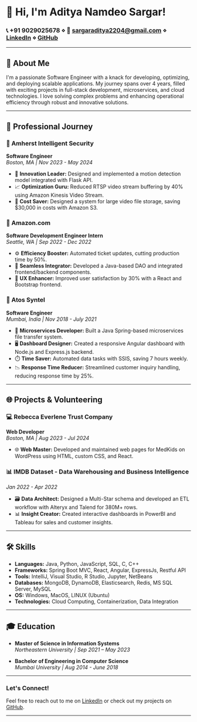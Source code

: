 # 👋 Hi, I'm Aditya Namdeo Sargar!

###  📞 +91 9029025678 ⋄ 📧 [sargaraditya2204@gmail.com](mailto:sargaraditya2204@gmail.com) ⋄ [LinkedIn](https://www.linkedin.com) ⋄ [GitHub](https://github.com)

---

## 🚀 About Me

I'm a passionate Software Engineer with a knack for developing, optimizing, and deploying scalable applications. My journey spans over 4 years, filled with exciting projects in full-stack development, microservices, and cloud technologies. I love solving complex problems and enhancing operational efficiency through robust and innovative solutions.

---

## 💼 Professional Journey

### 📌 Amherst Intelligent Security
**Software Engineer**  
*Boston, MA | Nov 2023 - May 2024*

- 🌟 **Innovation Leader:** Designed and implemented a motion detection model integrated with Flask API.
- 📈 **Optimization Guru:** Reduced RTSP video stream buffering by 40% using Amazon Kinesis Video Stream.
- 💾 **Cost Saver:** Designed a system for large video file storage, saving $30,000 in costs with Amazon S3.

### 📌 Amazon.com
**Software Development Engineer Intern**  
*Seattle, WA | Sep 2022 - Dec 2022*

- ⚙️ **Efficiency Booster:** Automated ticket updates, cutting production time by 50%.
- 🔗 **Seamless Integrator:** Developed a Java-based DAO and integrated frontend/backend components.
- 🎨 **UX Enhancer:** Improved user satisfaction by 30% with a React and Bootstrap frontend.

### 📌 Atos Syntel
**Software Engineer**  
*Mumbai, India | Nov 2018 - July 2021*

- 🔄 **Microservices Developer:** Built a Java Spring-based microservices file transfer system.
- 🖥️ **Dashboard Designer:** Created a responsive Angular dashboard with Node.js and Express.js backend.
- ⏱️ **Time Saver:** Automated data tasks with SSIS, saving 7 hours weekly.
- 📉 **Response Time Reducer:** Streamlined customer inquiry handling, reducing response time by 25%.

---

## 🌐 Projects & Volunteering

### 💻 Rebecca Everlene Trust Company
**Web Developer**  
*Boston, MA | Aug 2023 - Jul 2024*

- 🌐 **Web Master:** Developed and maintained web pages for MedKids on WordPress using HTML, custom CSS, and React.

### 📊 IMDB Dataset - Data Warehousing and Business Intelligence
*Jan 2022 - Apr 2022*

- 🗃️ **Data Architect:** Designed a Multi-Star schema and developed an ETL workflow with Alteryx and Talend for 380M+ rows.
- 📊 **Insight Creator:** Created interactive dashboards in PowerBI and Tableau for sales and customer insights.

---

## 🛠️ Skills

- **Languages:** Java, Python, JavaScript, SQL, C, C++
- **Frameworks:** Spring Boot MVC, React, Angular, ExpressJs, Restful API
- **Tools:** IntelliJ, Visual Studio, R Studio, Jupyter, NetBeans
- **Databases:** MongoDB, DynamoDB, Elasticsearch, Redis, MS SQL Server, MySQL
- **OS:** Windows, MacOS, LINUX (Ubuntu)
- **Technologies:** Cloud Computing, Containerization, Data Integration

---

## 🎓 Education

- **Master of Science in Information Systems**  
  *Northeastern University | Sep 2021 – May 2023*
  
- **Bachelor of Engineering in Computer Science**  
  *Mumbai University | Aug 2014 - June 2018*

---

### Let's Connect!
Feel free to reach out to me on [LinkedIn](https://www.linkedin.com) or check out my projects on [GitHub](https://github.com).

---


<!---
asargar2204/asargar2204 is a ✨ special ✨ repository because its `README.md` (this file) appears on your GitHub profile.
You can click the Preview link to take a look at your changes.
--->
